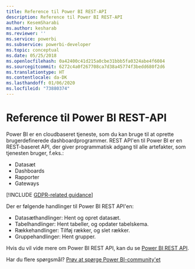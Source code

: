 ```yaml
---
title: Reference til Power BI REST-API
description: Reference til Power BI REST-API
author: KesemSharabi
ms.author: kesharab
ms.reviewer: ''
ms.service: powerbi
ms.subservice: powerbi-developer
ms.topic: conceptual
ms.date: 05/25/2018
ms.openlocfilehash: 0a42400c41d215a0cbe31bbb5fa0324abe4f6084
ms.sourcegitcommit: 6272c4a0f267708ca7d38a45774f3bedd680f2d6
ms.translationtype: HT
ms.contentlocale: da-DK
ms.lasthandoff: 01/06/2020
ms.locfileid: "73880374"
---
```

# <a name="power-bi-rest-api-reference"></a>Reference til Power BI REST-API

Power BI er en cloudbaseret tjeneste, som du kan bruge til at oprette brugerdefinerede dashboardprogrammer. REST API'en til Power BI er en REST-baseret API, der giver programmatisk adgang til alle artefakter, som tjenesten bruger, f.eks.:
* Datasæt
* Dashboards
* Rapporter
* Gateways

[!INCLUDE [GDPR-related guidance](../includes/gdpr-hybrid-note.md)]

Der er følgende handlinger til Power BI REST API'en:

* Datasæthandlinger: Hent og opret datasæt.
* Tabelhandlinger: Hent tabeller, og opdater tabelskema.
* Rækkehandlinger: Tilføj rækker, og slet rækker.
* Gruppehandlinger: Hent grupper.

Hvis du vil vide mere om Power BI REST API, kan du se [Power BI REST API](https://docs.microsoft.com/rest/api/power-bi/).

Har du flere spørgsmål? [Prøv at spørge Power BI-community'et](https://community.powerbi.com/)